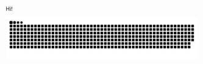 Hi!

<picture>
  <source media="(prefers-color-scheme: dark)" srcset="https://raw.githubusercontent.com/weenming/weenming/output/github-contribution-grid-snake-dark.svg">
  <source media="(prefers-color-scheme: light)" srcset="https://raw.githubusercontent.com/weenming/weenming/output/github-contribution-grid-snake.svg">
  <img alt="github-snake" src="https://raw.githubusercontent.com/weenming/weenming/output/github-contribution-grid-snake.svg">
</picture>
